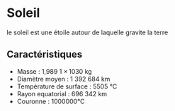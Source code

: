 # Soleil
le soleil est une étoile autour de laquelle gravite la terre 

## Caractéristiques

- Masse : 1,989 1 × 1030 kg
- Diamètre moyen : 1 392 684 km
- Température de surface : 5505 °C
- Rayon equatorial : 696 342 km
- Couronne : 1000000°C

